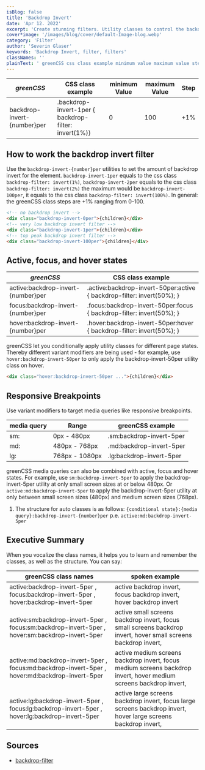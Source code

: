 ```yaml
---
isBlog: false
title: 'Backdrop Invert'
date: 'Apr 12. 2022'
excerpt: 'Create stunning filters. Utility classes to control the backdrop invert filters.'
cover*image: '/images/blog/cover/default-Image-blog.webp'
category: 'Filter'
author: 'Severin Glaser'
keywords: 'Backdrop Invert, filter, filters'
classNames: ''
plainText: ' greenCSS css class example minimum value maximum value step backdrop-invert number per backdrop-invert-1per backdrop-filter: invert 1% 0 100 +1% how to work the backdrop invert filter use the `backdrop-invert number per` utilities to set the amount of backdrop invert for the element `backdrop-invert-1per` equals to the css class `backdrop-filter: invert 1% ` `backdrop-invert-2per` equals to the css class `backdrop-filter: invert 2% ` the maximum would be `backdrop-invert-100per` it equals to the css class `backdrop-filter: invert 100% ` in general: the greenCSS class steps are +1% ranging from 0-100  active focus and hover states greenCSS css class example active:backdrop-invert number per active :backdrop-invert-50per:active backdrop-filter: invert 50% ; focus:backdrop-invert number per focus :backdrop-invert-50per:focus backdrop-filter: invert 50% ; hover:backdrop-invert number per hover :backdrop-invert-50per:hover backdrop-filter: invert 50% ; greenCSS let you conditionally apply utility classes for different page states thereby different variant modifiers are being used for example use `hover:backdrop-invert-50per` to only apply the backdrop-invert-50per utility class on hover  responsive breakpoints use variant modifiers to target media queries like responsive breakpoints media query range greenCSS example sm: 0px 480px sm:backdrop-invert-5per md: 480px 768px md:backdrop-invert-5per lg: 768px 1080px lg:backdrop-invert-5per greenCSS media queries can also be combined with active focus and hover states for example use `sm:backdrop-invert-5per` to apply the backdrop-invert-5per utility at only small screen sizes at or below 480px or `active:md:backdrop-invert-5per` to apply the backdrop-invert-5per utility at only between small screen sizes 480px and medium screen sizes 768px 1 the structure for auto classes is as follows: ` conditional state : media query :backdrop-invert number per` p e `active:md:backdrop-invert-5per` executive summary when you vocalize the class names it helps you to learn and remember the classes as well as the structure you can say: greenCSS class names spoken example active:backdrop-invert-5per focus:backdrop-invert-5per hover:backdrop-invert-5per active backdrop invert focus backdrop invert hover backdrop invert active:sm:backdrop-invert-5per focus:sm:backdrop-invert-5per hover:sm:backdrop-invert-5per active small screens backdrop invert focus small screens backdrop invert hover small screens backdrop invert active:md:backdrop-invert-5per focus:md:backdrop-invert-5per hover:md:backdrop-invert-5per active medium screens backdrop invert focus medium screens backdrop invert hover medium screens backdrop invert active:lg:backdrop-invert-5per focus:lg:backdrop-invert-5per hover:lg:backdrop-invert-5per active large screens backdrop invert focus large screens backdrop invert hover large screens backdrop invert sources backdrop-filter https: developer mozilla org en-us docs web css backdrop-filter '
---
```


| _greenCSS_                  | CSS class example                                    | minimum Value | maximum Value | Step |
| --------------------------- | ---------------------------------------------------- | ------------- | ------------- | ---- |
| backdrop-invert-{number}per | .backdrop-invert-1per { backdrop-filter: invert(1%)} | 0             | 100           | +1%  |

## How to work the backdrop invert filter

Use the `backdrop-invert-{number}per` utilities to set the amount of backdrop invert for the element. `backdrop-invert-1per` equals to the css class `backdrop-filter: invert(1%)`, `backdrop-invert-2per` equals to the css class `backdrop-filter: invert(2%)` the maximum would be `backdrop-invert-100per`, it equals to the css class `backdrop-filter: invert(100%)`. In general: the greenCSS class steps are +1% ranging from 0-100.

```html
<!-- no backdrop invert -->
<div class="backdrop-invert-0per">{children}</div>
<!-- very low backdrop invert filter -->
<div class="backdrop-invert-1per">{children}</div>
<!-- top peak backdrop invert filter -->
<div class="backdrop-invert-100per">{children}</div>
```

## Active, focus, and hover states

| _greenCSS_                         | CSS class example                                                       |
| ---------------------------------- | ----------------------------------------------------------------------- |
| active:backdrop-invert-{number}per | .active\:backdrop-invert-50per:active { backdrop-filter: invert(50%); } |
| focus:backdrop-invert-{number}per  | .focus\:backdrop-invert-50per:focus { backdrop-filter: invert(50%); }   |
| hover:backdrop-invert-{number}per  | .hover\:backdrop-invert-50per:hover { backdrop-filter: invert(50%); }   |

greenCSS let you conditionally apply utility classes for different page states. Thereby different variant modifiers are being used - for example, use `hover:backdrop-invert-50per` to only apply the backdrop-invert-50per utility class on hover.

```html
<div class="hover:backdrop-invert-50per ...">{children}</div>
```

## Responsive Breakpoints

Use variant modifiers to target media queries like responsive breakpoints.

| media query | Range          | greenCSS example         |
| ----------- | -------------- | ------------------------ |
| sm:         | 0px - 480px    | .sm:backdrop-invert-5per |
| md:         | 480px - 768px  | .md:backdrop-invert-5per |
| lg:         | 768px - 1080px | .lg:backdrop-invert-5per |

greenCSS media queries can also be combined with active, focus and hover states. For example, use `sm:backdrop-invert-5per` to apply the backdrop-invert-5per utility at only small screen sizes at or below 480px. Or `active:md:backdrop-invert-5per` to apply the backdrop-invert-5per utility at only between small screen sizes (480px) and medium screen sizes (768px).

1. The structure for auto classes is as follows: `{conditional state}:{media query}:backdrop-invert-{number}per` p.e. `active:md:backdrop-invert-5per`

## Executive Summary

When you vocalize the class names, it helps you to learn and remember the classes, as well as the structure. You can say:

| greenCSS class names                                                                           | spoken example                                                                                                     |
| ---------------------------------------------------------------------------------------------- | ------------------------------------------------------------------------------------------------------------------ |
| active:backdrop-invert-5per , focus:backdrop-invert-5per , hover:backdrop-invert-5per          | active backdrop invert, focus backdrop invert, hover backdrop invert                                               |
| active:sm:backdrop-invert-5per , focus:sm:backdrop-invert-5per , hover:sm:backdrop-invert-5per | active small screens backdrop invert, focus small screens backdrop invert, hover small screens backdrop invert,    |
| active:md:backdrop-invert-5per , focus:md:backdrop-invert-5per , hover:md:backdrop-invert-5per | active medium screens backdrop invert, focus medium screens backdrop invert, hover medium screens backdrop invert, |
| active:lg:backdrop-invert-5per , focus:lg:backdrop-invert-5per , hover:lg:backdrop-invert-5per | active large screens backdrop invert, focus large screens backdrop invert, hover large screens backdrop invert,    |

## Sources

- [backdrop-filter](https://developer.mozilla.org/en-US/docs/Web/CSS/backdrop-filter)
